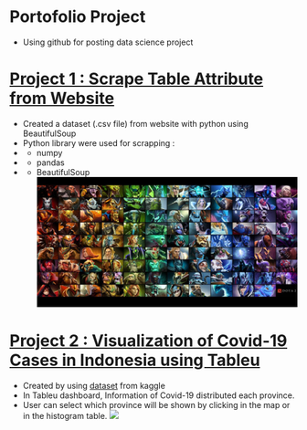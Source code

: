 # Portofolio Project
* Using github for posting data science project

# [Project 1 : Scrape Table Attribute from Website](https://github.com/Gofanz17/porto_project/tree/main/scrapping)
* Created a dataset (.csv file) from website with python using BeautifulSoup
* Python library were used for scrapping :
* - numpy
* - pandas
* - BeautifulSoup
![](/scrapping/images/hero-dota-2_61002e6.jpg)

# [Project 2 : Visualization of Covid-19 Cases in Indonesia using Tableu](https://public.tableau.com/app/profile/ghaniy.nugrahantoro/viz/Covid-19inIndonesia_16418014004150/Dashboard1)
* Created by using [dataset](https://www.kaggle.com/hendratno/covid19-indonesia?select=covid_19_indonesia_time_series_all.csv#) from kaggle
* In Tableu dashboard, Information of Covid-19 distributed each province. 
* User can select which province will be shown by clicking in the map or in the histogram table.
![](/tableu/tableu/tableucovid19.JPG)
